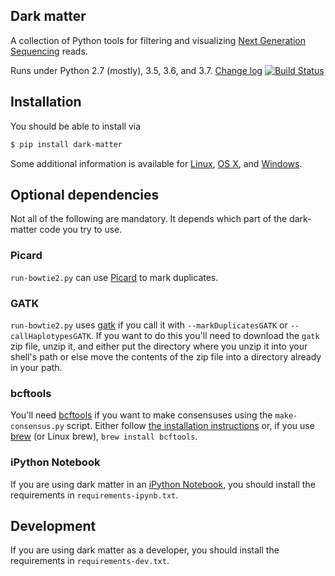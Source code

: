 ## Dark matter

A collection of Python tools for filtering and visualizing
[Next Generation Sequencing](https://en.wikipedia.org/wiki/DNA_sequencing#Next-generation_methods)
reads.

Runs under Python 2.7 (mostly), 3.5, 3.6, and 3.7. [Change log](CHANGELOG.md)
[![Build Status](https://travis-ci.org/acorg/dark-matter.svg?branch=master)](https://travis-ci.org/acorg/dark-matter)

## Installation

You should be able to install via

```sh
$ pip install dark-matter
```

Some additional information is available for
[Linux](doc/linux.md), [OS X](doc/mac.md), and [Windows](doc/windows.md).

## Optional dependencies

Not all of the following are mandatory. It depends which part of the
dark-matter code you try to use.

### Picard

`run-bowtie2.py` can use [Picard](https://broadinstitute.github.io/picard/)
to mark duplicates.

### GATK

`run-bowtie2.py` uses [gatk](https://gatk.broadinstitute.org) if you call
it with `--markDuplicatesGATK` or `--callHaplotypesGATK`. If you want to do
this you'll need to download the `gatk` zip file, unzip it, and either put
the directory where you unzip it into your shell's path or else move the
contents of the zip file into a directory already in your path.

### bcftools

You'll need
[bcftools](http://samtools.github.io/bcftools/howtos/index.html) if you
want to make consensuses using the `make-consensus.py` script. Either
follow
[the installation instructions](http://samtools.github.io/bcftools/howtos/install.html)
or, if you use [brew](https://brew.sh/) (or Linux brew), `brew install bcftools`.

### iPython Notebook

If you are using dark matter in an
[iPython Notebook](https://ipython.org/notebook.html), you should install
the requirements in `requirements-ipynb.txt`.

## Development

If you are using dark matter as a developer, you should install the
requirements in `requirements-dev.txt`.

